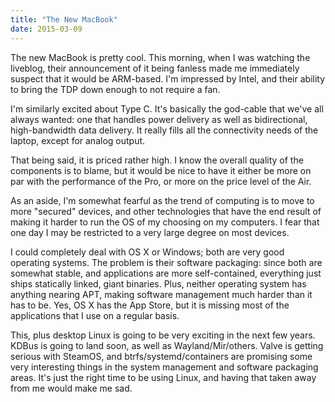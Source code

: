 ```yaml
---
title: "The New MacBook"
date: 2015-03-09
---
```


The new MacBook is pretty cool. This morning, when I was watching the liveblog,
their announcement of it being fanless made me immediately suspect that it would
be ARM-based. I'm impressed by Intel, and their ability to bring the TDP down
enough to not require a fan.

I'm similarly excited about Type C. It's basically the god-cable that we've all
always wanted: one that handles power delivery as well as bidirectional,
high-bandwidth data delivery. It really fills all the connectivity needs of the
laptop, except for analog output.

That being said, it is priced rather high. I know the overall quality of the
components is to blame, but it would be nice to have it either be more on par
with the performance of the Pro, or more on the price level of the Air.

As an aside, I'm somewhat fearful as the trend of computing is to move to more
"secured" devices, and other technologies that have the end result of making it
harder to run the OS of my choosing on my computers. I fear that one day I may
be restricted to a very large degree on most devices.

I could completely deal with OS X or Windows; both are very good operating
systems. The problem is their software packaging: since both are somewhat
stable, and applications are more self-contained, everything just ships
statically linked, giant binaries. Plus, neither operating system has anything
nearing APT, making software management much harder than it has to be. Yes, OS X
has the App Store, but it is missing most of the applications that I use on a
regular basis.

This, plus desktop Linux is going to be very exciting in the next few years.
KDBus is going to land soon, as well as Wayland/Mir/others. Valve is getting
serious with SteamOS, and btrfs/systemd/containers are promising some very
interesting things in the system management and software packaging areas. It's
just the right time to be using Linux, and having that taken away from me would
make me sad.
